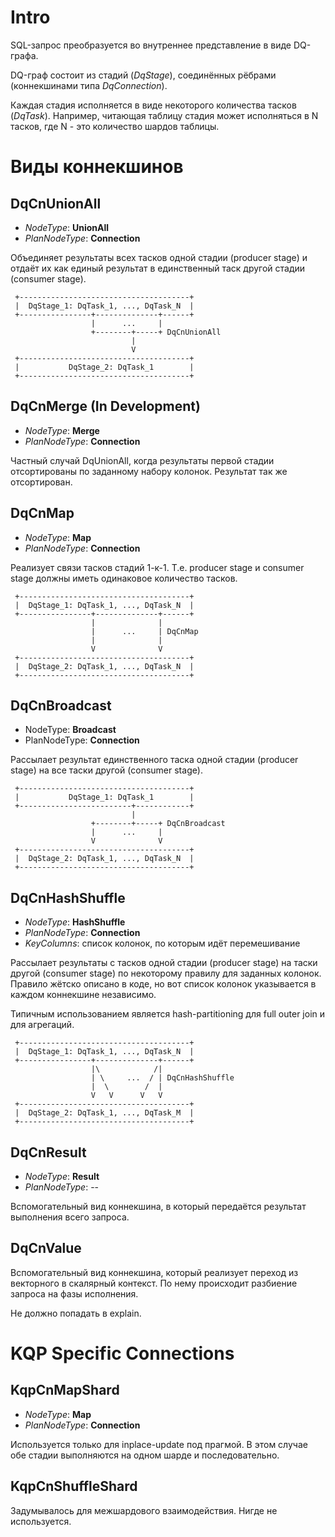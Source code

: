 # Intro
SQL-запрос преобразуется во внутреннее представление в виде DQ-графа.

DQ-граф состоит из стадий (_DqStage_), соединённых рёбрами (коннекшинами типа _DqConnection_).

Каждая стадия исполняется в виде некоторого количества тасков (_DqTask_). Например, читающая таблицу стадия может
исполняться в N тасков, где N - это количество шардов таблицы.

# Виды коннекшинов

## DqCnUnionAll
* _NodeType_: **UnionAll**
* _PlanNodeType_: **Connection**

Объединяет результаты всех тасков одной стадии (producer stage) и отдаёт их как единый результат в единственный таск
другой стадии (consumer stage).
```
 +--------------------------------------+
 |  DqStage_1: DqTask_1, ..., DqTask_N  |
 +----------------+--------------+------+
                  |      ...     |
                  +--------+-----+ DqCnUnionAll
                           |
                           V
 +--------------------------------------+
 |           DqStage_2: DqTask_1        |
 +--------------------------------------+
```

## DqCnMerge (In Development)
* _NodeType_: **Merge**
* _PlanNodeType_: **Connection**

Частный случай DqUnionAll, когда результаты первой стадии отсортированы по заданному набору колонок. Результат так же
отсортирован.


## DqCnMap
* _NodeType_: **Map**
* _PlanNodeType_: **Connection**

Реализует связи тасков стадий 1-к-1. Т.е. producer stage и consumer stage должны иметь одинаковое количество тасков.
```
 +--------------------------------------+
 |  DqStage_1: DqTask_1, ..., DqTask_N  |
 +----------------+--------------+------+
                  |              |
                  |      ...     | DqCnMap
                  |              |
                  V              V
 +--------------------------------------+
 |  DqStage_2: DqTask_1, ..., DqTask_N  |
 +--------------------------------------+
```

## DqCnBroadcast
* NodeType: **Broadcast**
* PlanNodeType: **Connection**

Рассылает результат единственного таска одной стадии (producer stage) на все таски другой (consumer stage).
```
 +--------------------------------------+
 |           DqStage_1: DqTask_1        |
 +-------------------------+------------+
                           |
                  +--------+-----+ DqCnBroadcast
                  |      ...     |
                  V              V
 +--------------------------------------+
 |  DqStage_2: DqTask_1, ..., DqTask_N  |
 +--------------------------------------+
```

## DqCnHashShuffle
* _NodeType_: **HashShuffle**
* _PlanNodeType_: **Connection**
* _KeyColumns_: список колонок, по которым идёт перемешивание 

Рассылает результаты с тасков одной стадии (producer stage) на таски другой (consumer stage) по некоторому правилу для
заданных колонок. Правило жётско описано в коде, но вот список колонок указывается в каждом коннекшине независимо.

Типичным использованием является hash-partitioning для full outer join и для агрегаций.
```
 +--------------------------------------+
 |  DqStage_1: DqTask_1, ..., DqTask_N  |
 +----------------+--------------+------+
                  |\            /|
                  | \     ...  / | DqCnHashShuffle
                  |  \        /  |
                  V   V      V   V
 +--------------------------------------+
 |  DqStage_2: DqTask_1, ..., DqTask_M  |
 +--------------------------------------+
```

## DqCnResult
* _NodeType_: **Result**
* _PlanNodeType_: --

Вспомогательный вид коннекшина, в который передаётся результат выполнения всего запроса.

## DqCnValue
Вспомогательный вид коннекшина, который реализует переход из векторного в скалярный контекст. По нему происходит
разбиение запроса на фазы исполнения.

Не должно попадать в explain.


# KQP Specific Connections

## KqpCnMapShard
* _NodeType_: **Map**
* _PlanNodeType_: **Connection**

Используется только для inplace-update под прагмой. В этом случае обе стадии выполняются на одном шарде и последовательно.

## KqpCnShuffleShard
Задумывалось для межшардового взаимодействия. Нигде не используется.
